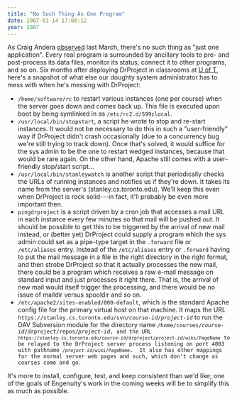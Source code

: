 ```yaml
---
title: "No Such Thing As One Program"
date: 2007-01-14 17:08:12
year: 2007
---
```

As Craig Andera <a href="http://pluralsight.com/blogs/craig/archive/2005/03/29/7102.aspx">observed</a> last March, there's no such thing as "just one application".  Every real program is surrounded by ancillary tools to pre- and post-process its data files, monitor its status, connect it to other programs, and so on.  Six months after deploying DrProject in classrooms at <a href="http://www.utoronto.ca">U of T</a>, here's a snapshot of what else our doughty system administrator has to mess with when he's messing with DrProject:
<ul>
	<li><code>/home/software/rc</code> to restart various instances (one per course) when the server goes down and comes back up.  This file is executed upon boot by being symlinked in as <code>/etc/rc2.d/S99zlocal</code>.</li>
	<li><code>/usr/local/bin/stopstart</code>, a script he wrote to stop and re-start instances.  It would not be necessary to do this in such a "user-friendly" way if DrProject didn't crash occasionally (due to a concurrency bug we're still trying to track down).  Once that's solved, it would suffice for the sys admin to be the one to restart wedged instances, because that would be rare again. On the other hand, Apache still comes with a user-friendly stop/start script...</li>
	<li><code>/usr/local/bin/stanleywatch</code> is another script that periodically checks the URLs of running instances and notifies us if they're down.  It takes its name from the server's (stanley.cs.toronto.edu).  We'll keep this even when DrProject is rock solid---in fact, it'll probably be even more important then.</li>
	<li><code>pingdrproject</code> is a script driven by a cron job that accesses a mail URL in each instance every few minutes so that mail will be pushed out.  It should be possible to get this to be triggered by the arrival of new mail instead, or (better yet) DrProject could supply a program which the sys admin could set as a pipe-type target in the <code>.forward</code> file or <code>/etc/aliases</code> entry. Instead of the <code>/etc/aliases</code> entry or <code>.forward</code> having to put the mail message in a file in the right directory in the right format, and then strobe DrProject so that it actually processes the new mail, there could be a program which receives a raw e-mail message on standard input and just processes it right there. That is, the arrival of new mail would itself trigger the processing, and there would be no issue of maildir versus spooldir and so on.</li>
	<li><code>/etc/apache2/sites-enabled/000-default</code>, which is the standard Apache config file for the primary virtual host on that machine.  It maps the URL <code>https://stanley.cs.toronto.edu/svn/<em>course-id</em>/<em>project-id</em></code> to run the DAV Subversion module for the directory name <code>/home/courses/<em>course-id</em>/drproject/repos/<em>project-id</em>, and the URL <code>https://stanley.cs.toronto.edu/<em>course-id</em>/drproject/<em>project-id</em>/wiki/PageName</code> to be relayed to the DrProject server process listening on port 4003 with pathname <code>/<em>project-id</em>/wiki/PageName</code>.  It also has other mappings for the normal server web pages and such, which don't change as courses come and go.</code></li>
</ul>
It's more to install, configure, test, and keep consistent than we'd like; one of the goals of Engenuity's work in the coming weeks will be to simplify this as much as possible.
